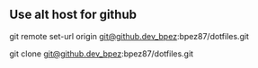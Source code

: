 
## Use alt host for github  

git remote set-url origin git@github.dev_bpez:bpez87/dotfiles.git

git clone git@github.dev_bpez:bpez87/dotfiles.git
